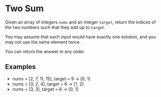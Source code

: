 # Two Sum

Given an array of integers `nums` and an integer `target`, return the indices of the two numbers such that they add up to `target`.

You may assume that each input would have exactly one solution, and you may not use the same element twice.

You can return the answer in any order.

## Examples

- nums = [2, 7, 11, 15], target = 9 -> [0, 1]
- nums = [3, 2, 4], target = 6 -> [1, 2]
- nums = [3, 3], target = 6 -> [0, 1]
